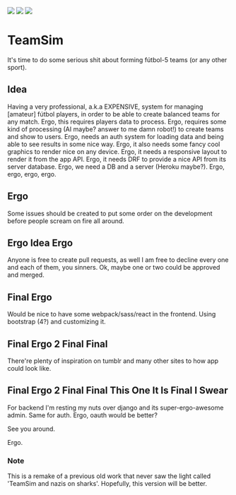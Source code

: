 ![](https://img.shields.io/badge/Is%20this%20dumbshit%20any%20near%20from%20being%20real%3F-absolutely-green.svg?style=flat-square)
![](https://img.shields.io/badge/Currently%20in%3F-beta%20minus%20a%20hundred-orange.svg?style=flat-square)
![](https://img.shields.io/badge/Really%3F%20Is%20that%20even%20a%20real%20value%3F-yes-brightgreen.svg?style=flat-square)

# TeamSim
It's time to do some serious shit about forming fútbol-5 teams (or any other sport).


## Idea
Having a very professional, a.k.a EXPENSIVE, system for managing [amateur] fútbol players, in order to be able to create balanced teams for any match. Ergo, this requires players data to process. Ergo, requires some kind of processing (AI maybe? answer to me damn robot!) to create teams and show to users. Ergo, needs an auth system for loading data and being able to see results in some nice way. Ergo, it also needs some fancy cool graphics to render nice on any device. Ergo, it needs a responsive layout to render it from the app API. Ergo, it needs DRF to provide a nice API from its server database. Ergo, we need a DB and a server (Heroku maybe?). Ergo, ergo, ergo, ergo.

## Ergo
Some issues should be created to put some order on the development before people scream on fire all around.

## Ergo Idea Ergo
Anyone is free to create pull requests, as well I am free to decline every one and each of them, you sinners.
Ok, maybe one or two could be approved and merged.

## Final Ergo
Would be nice to have some webpack/sass/react in the frontend. Using bootstrap (4?) and customizing it.

## Final Ergo 2 Final Final
There're plenty of inspiration on tumblr and many other sites to how app could look like.

## Final Ergo 2 Final Final This One It Is Final I Swear
For backend I'm resting my nuts over django and its super-ergo-awesome admin. Same for auth. Ergo, oauth would be better?

See you around.

Ergo.

### Note
This is a remake of a previous old work that never saw the light called 'TeamSim and nazis on sharks'. Hopefully, this version will be better.
